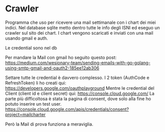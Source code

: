 # Crawler
Programma che uso per ricevere una mail settimanale con i chart dei miei indici.
Nel database sqlite metto dentro tutte le info degli ISNI ed
eseguo un crawler sul sito dei chart. 
I chart vengono scaricati e inviati con una mail usando gmail e auth.

Le credential sono nel db

Per mandare la Mail con gmail ho seguito questo post:
https://medium.com/wesionary-team/sending-emails-with-go-golang-using-smtp-gmail-and-oauth2-185ee12ab306

Settare tutte le credential è davvero complesso. 
I 2 token (AuthCode e RefreshToken) li ho creati qui:
https://developers.google.com/oauthplayground
Mentre le credential del Client (client id e client secret) qui:
https://console.cloud.google.com/
La parte più difficoltosa è stata la pagina di consent, dove solo alla fine ho potuto inserire un test user.
https://console.cloud.google.com/apis/credentials/consent?project=mailcharter


Però la Mail di prova funziona a meraviglia.

